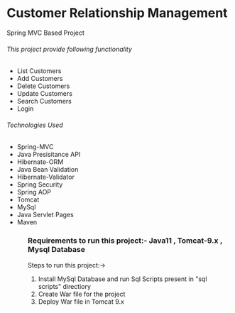 <h1>Customer Relationship Management</h1>
<p>Spring MVC Based Project<p>

<h6>This project provide following functionality</h6>
<ul>
<li>List Customers</li>
<li>Add Customers</li>
<li>Delete Customers</li>
<li>Update Customers</li>
<li>Search Customers</li>
<li>Login</li>
</ul>

<h6>Technologies Used</h6>
<ul>
<li>Spring-MVC</li>
<li>Java Presisitance API</li> 
<li>Hibernate-ORM</li>
<li>Java Bean Validation</li>
<li>Hibernate-Validator</li>
<li>Spring Security</li>
<li>Spring AOP</li>
<li>Tomcat</li>
<li>MySql</li>
<li>Java Servlet Pages</li>
<li>Maven</li>
<ul>

<h3>Requirements to run this project:- Java11 , Tomcat-9.x , Mysql Database</h3>

Steps to run this project:->
1. Install MySql Database and run Sql Scripts present in "sql scripts" directiory
2. Create War file for the project
3. Deploy War file in Tomcat 9.x
